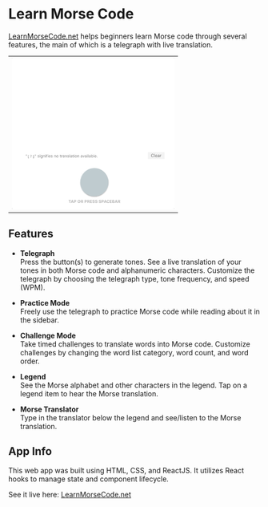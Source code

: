 # Learn Morse Code

[LearnMorseCode.net](http://learnmorsecode.net) helps beginners learn Morse code through several features, the main of which is a telegraph with live translation.


<table><tr><td>
    <img src="telegraph.gif"
        width=325px
        shadow=10px>
</td></tr></table>

## Features
* **Telegraph**\
Press the button(s) to generate tones. See a live translation of your tones in both Morse code and alphanumeric characters. Customize the telegraph by choosing the telegraph type, tone frequency, and speed (WPM).

* **Practice Mode**\
Freely use the telegraph to practice Morse code while reading about it in the sidebar.

* **Challenge Mode**\
Take timed challenges to translate words into Morse code. Customize challenges by changing the word list category, word count, and word order.

* **Legend**\
See the Morse alphabet and other characters in the legend. Tap on a legend item to hear the Morse translation.

* **Morse Translator**\
Type in the translator below the legend and see/listen to the Morse translation.

## App Info
This web app was built using HTML, CSS, and ReactJS. It utilizes React hooks to manage state and component lifecycle.

See it live here: [LearnMorseCode.net](http://learnmorsecode.net)